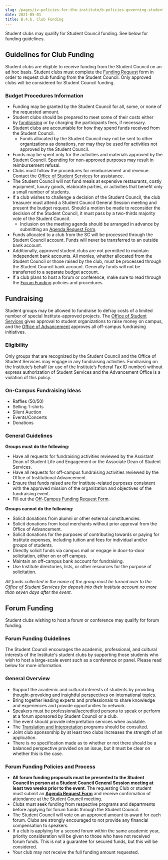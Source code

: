 ```yaml
---
slug: /pages/iv-policies-for-the-institute/b-policies-governing-student-conduct-and-student-organizations/d-student-clubs-and-organizations/b-4-b-club-funding
date: 2021-05-01
title: B.4.b. Club Funding
---
```

Student clubs may qualify for Student Council funding. See below for funding guidelines.

## Guidelines for Club Funding

Student clubs are eligible to receive funding from the Student Council on an ad hoc basis. Student clubs must complete the [Funding Request](https://forms.miis.edu/student-life/clubs/club-funding/request) form in order to request club funding from the Student Council. Only approved clubs will be considered for Student Council funding.

### Budget Procedures Information

* Funding may be granted by the Student Council for all, some, or none of the requested amount.
* Student clubs should be prepared to meet some of their costs either by [fundraising](https://www.middlebury.edu/institute/student-life/clubs/funding/fundraising) or by charging the participants fees, if necessary.
* Student clubs are accountable for how they spend funds received from the Student Council.
  * Funds allocated by the Student Council may not be sent to other organizations as donations, nor may they be used for activities not approved by the Student Council.
* Funds may be spent only for the activities and materials approved by the Student Council. Spending for non-approved purposes may result in reimbursement refusal.
* Clubs must follow the procedures for reimbursement and revenue. Contact the [Office of Student Services](https://www.middlebury.edu/institute/student-life/team) for assistance.
* The Student Council will not fund meals at expensive restaurants, costly equipment, luxury goods, elaborate parties, or activities that benefit only a small number of students.
* If a club wishes to challenge a decision of the Student Council, the club treasurer must attend a Student Council General Session meeting and present the budget request. Should a motion be made to reconsider the decision of the Student Council, it must pass by a two-thirds majority vote of the Student Council.
  * Inclusion on the meeting agenda should be arranged in advance by submitting an [Agenda Request Form](https://forms.miis.edu/student-life/council/agenda).
* Funds allocated to a club from the SC will be processed through the Student Council account. Funds will never be transferred to an outside bank account.
* Additionally, approved student clubs are not permitted to maintain independent bank accounts. All monies, whether allocated from the Student Council or those raised by the club, must be processed through the Student Council bank account. Generally funds will not be transferred to a separate budget account.
* If a club plans to host a forum or conference, make sure to read through the [Forum Funding](https://www.middlebury.edu/institute/student-life/clubs/funding/forums) policies and procedures.

## Fundraising

Student groups may be allowed to fundraise to defray costs of a limited number of special Institute-approved projects. The [Office of Student Services](https://www.middlebury.edu/institute/student-life/team) gives approval to student organizations to raise money on campus, and the [Office of Advancement](https://www.middlebury.edu/institute/giving/team) approves all off-campus fundraising initiatives.

### Eligibility

Only groups that are recognized by the Student Council and the Office of Student Services may engage in any fundraising activities. Fundraising on the Institute’s behalf (or use of the Institute’s Federal Tax ID number) without express authorization of Student Services and the Advancement Office is a violation of this policy.

### On-Campus Fundraising Ideas

* Raffles (50/50)
* Selling T-shirts
* Silent Auction
* Events/Concerts
* Donations

### General Guidelines

**Groups must do the following:**

* Have all requests for fundraising activities reviewed by the Assistant Dean of Student Life and Engagement or the Associate Dean of Student Services.
* Have all requests for off-campus fundraising activities reviewed by the Office of Institutional Advancement.
* Ensure that funds raised are for Institute-related purposes consistent with the approved mission of the organization and objectives of the fundraising event.
* Fill out the [Off-Campus Funding Request Form](https://forms.miis.edu/student-life/clubs/club-funding/off-campus).

**Groups cannot do the following:**

* Solicit donations from alumni or other external constituencies.
* Solicit donations from local merchants without prior approval from the Office of Advancement.
* Solicit donations for the purposes of contributing towards or paying for Institute expenses, including tuition and fees for individual and/or groups of students.
* Directly solicit funds via campus mail or engage in door-to-door solicitation, either on or off campus.
* Maintain an off-campus bank account for fundraising.
* Use Institute directories, lists, or other resources for the purpose of solicitation.

_All funds collected in the name of the group must be turned over to the Office of Student Services for deposit into their Institute account no more than seven days after the event._

## Forum Funding

Student clubs wishing to host a forum or conference may qualify for forum funding.

### Forum Funding Guidelines

The Student Council encourages the academic, professional, and cultural interests of the Institute's student clubs by supporting those students who wish to host a large-scale event such as a conference or panel. Please read below for more information.

### General Overview

* Support the academic and cultural interests of students by providing thought-provoking and insightful perspectives on international topics.
* Bring together leading experts and professionals to share knowledge and experiences and provide opportunities to network.
* Speakers must be professional/accredited persons to speak or perform at a forum sponsored by Student Council or a club.
* The event should provide interpretation services when available.
* The [Translation and Interpretation](https://www.middlebury.edu/institute/academics/degree-programs/translation-interpretation/faculty) programs should be consulted.
* Joint club sponsorship by at least two clubs increases the strength of an application.
* There is no specification made as to whether or not there should be a balanced perspective provided on an issue, but it must be clear on whether this is the case.

### Forum Funding Policies and Process

* **All forum funding proposals must be presented to the Student Council in person at a Student Council General Session meeting at least two weeks prior to the event**. The requesting Club or student must submit an [**Agenda Request Form**](https://forms.miis.edu/student-life/council/agenda) and receive confirmation of attendance at the Student Council meeting.
* Clubs must seek funding from respective programs and departments before applying for forum funds through the Student Council.
* The Student Council will vote on an approved amount to award for each forum. Clubs are strongly encouraged to not provide any financial compensation to speakers.
* If a club is applying for a second forum within the same academic year, priority consideration will be given to those who have not received forum funds. This is not a guarantee for secured funds, but this will be considered.
* Your club may not receive the full funding amount requested.
